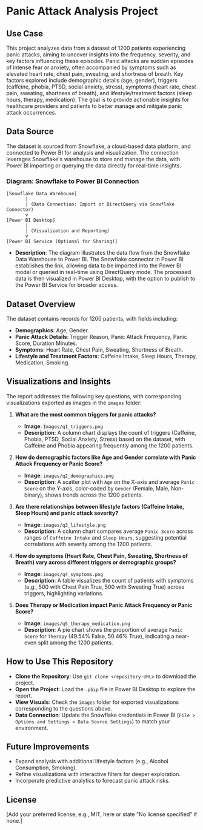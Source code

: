 # Panic Attack Analysis Project

## Use Case
This project analyzes data from a dataset of 1200 patients experiencing panic attacks, aiming to uncover insights into the frequency, severity, and key factors influencing these episodes. Panic attacks are sudden episodes of intense fear or anxiety, often accompanied by symptoms such as elevated heart rate, chest pain, sweating, and shortness of breath. Key factors explored include demographic details (age, gender), triggers (caffeine, phobia, PTSD, social anxiety, stress), symptoms (heart rate, chest pain, sweating, shortness of breath), and lifestyle/treatment factors (sleep hours, therapy, medication). The goal is to provide actionable insights for healthcare providers and patients to better manage and mitigate panic attack occurrences.

## Data Source
The dataset is sourced from Snowflake, a cloud-based data platform, and connected to Power BI for analysis and visualization. The connection leverages Snowflake's warehouse to store and manage the data, with Power BI importing or querying the data directly for real-time insights.

### Diagram: Snowflake to Power BI Connection
```
[Snowflake Data Warehouse]
       |
       | (Data Connection: Import or DirectQuery via Snowflake Connector)
       v
[Power BI Desktop]
       |
       | (Visualization and Reporting)
       v
[Power BI Service (Optional for Sharing)]
```
- **Description**: The diagram illustrates the data flow from the Snowflake Data Warehouse to Power BI. The Snowflake connector in Power BI establishes the link, allowing data to be imported into the Power BI model or queried in real-time using DirectQuery mode. The processed data is then visualized in Power BI Desktop, with the option to publish to the Power BI Service for broader access.

## Dataset Overview
The dataset contains records for 1200 patients, with fields including:
- **Demographics**: Age, Gender.
- **Panic Attack Details**: Trigger Reason, Panic Attack Frequency, Panic Score, Duration Minutes.
- **Symptoms**: Heart Rate, Chest Pain, Sweating, Shortness of Breath.
- **Lifestyle and Treatment Factors**: Caffeine Intake, Sleep Hours, Therapy, Medication, Smoking.

## Visualizations and Insights
The report addresses the following key questions, with corresponding visualizations exported as images in the `images` folder:

1. **What are the most common triggers for panic attacks?**
   - **Image**: `Images/q1_triggers.png`
   - **Description**: A column chart displays the count of triggers (Caffeine, Phobia, PTSD, Social Anxiety, Stress) based on the dataset, with Caffeine and Phobia appearing frequently among the 1200 patients.

2. **How do demographic factors like Age and Gender correlate with Panic Attack Frequency or Panic Score?**
   - **Image**: `images/q2_demographics.png`
   - **Description**: A scatter plot with `Age` on the X-axis and average `Panic Score` on the Y-axis, color-coded by `Gender` (Female, Male, Non-binary), shows trends across the 1200 patients.

3. **Are there relationships between lifestyle factors (Caffeine Intake, Sleep Hours) and panic attack severity?**
   - **Image**: `images/q3_lifestyle.png`
   - **Description**: A column chart compares average `Panic Score` across ranges of `Caffeine Intake` and `Sleep Hours`, suggesting potential correlations with severity among the 1200 patients.

4. **How do symptoms (Heart Rate, Chest Pain, Sweating, Shortness of Breath) vary across different triggers or demographic groups?**
   - **Image**: `images/q4_symptoms.png`
   - **Description**: A table visualizes the count of patients with symptoms (e.g., 500 with Chest Pain True, 500 with Sweating True) across triggers, highlighting variations.

5. **Does Therapy or Medication impact Panic Attack Frequency or Panic Score?**
   - **Image**: `images/q5_therapy_medication.png`
   - **Description**: A pie chart shows the proportion of average `Panic Score` for `Therapy` (49.54% False, 50.46% True), indicating a near-even split among the 1200 patients.

## How to Use This Repository
- **Clone the Repository**: Use `git clone <repository-URL>` to download the project.
- **Open the Project**: Load the `.pbip` file in Power BI Desktop to explore the report.
- **View Visuals**: Check the `images` folder for exported visualizations corresponding to the questions above.
- **Data Connection**: Update the Snowflake credentials in Power BI (`File > Options and Settings > Data Source Settings`) to match your environment.

## Future Improvements
- Expand analysis with additional lifestyle factors (e.g., Alcohol Consumption, Smoking).
- Refine visualizations with interactive filters for deeper exploration.
- Incorporate predictive analytics to forecast panic attack risks.

## License
[Add your preferred license, e.g., MIT, here or state "No license specified" if none.]
